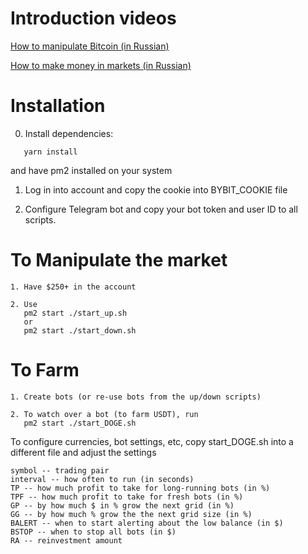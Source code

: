 # Introduction videos

[How to manipulate Bitcoin (in Russian)](https://www.youtube.com/watch?v=7bL--MIvlhs)

[How to make money in markets (in Russian)](https://www.youtube.com/watch?v=wbZp0lFCZaU)

# Installation

0. Install dependencies:

```
   yarn install
```

and have pm2 installed on your system

1. Log in into account and copy the cookie into BYBIT_COOKIE file

2. Configure Telegram bot and copy your bot token and user ID to all scripts.

# To Manipulate the market

```
1. Have $250+ in the account

2. Use
   pm2 start ./start_up.sh
   or
   pm2 start ./start_down.sh
```

# To Farm

```
1. Create bots (or re-use bots from the up/down scripts)

2. To watch over a bot (to farm USDT), run
   pm2 start ./start_DOGE.sh
```

To configure currencies, bot settings, etc, copy start_DOGE.sh into a different file and adjust the settings

```
symbol -- trading pair
interval -- how often to run (in seconds)
TP -- how much profit to take for long-running bots (in %)
TPF -- how much profit to take for fresh bots (in %)
GP -- by how much $ in % grow the next grid (in %)
GG -- by how much % grow the the next grid size (in %)
BALERT -- when to start alerting about the low balance (in $)
BSTOP -- when to stop all bots (in $)
RA -- reinvestment amount
```
